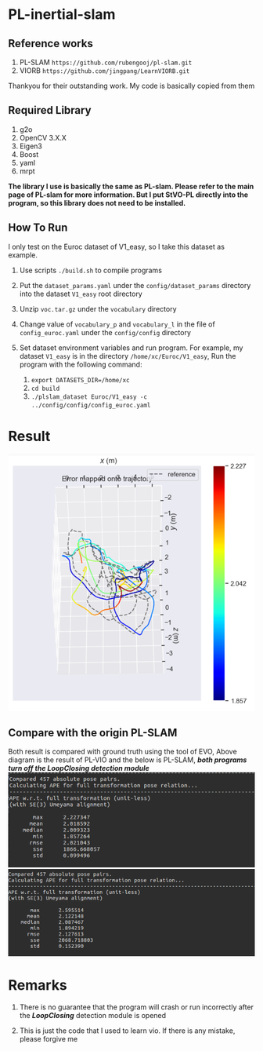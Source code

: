 # PL-inertial-slam

## Reference works
1. PL-SLAM `https://github.com/rubengooj/pl-slam.git`
2. VIORB `https://github.com/jingpang/LearnVIORB.git`

Thankyou for their outstanding work. My code is basically copied from them

## Required Library
1. g2o
2. OpenCV 3.X.X
3. Eigen3
4. Boost
5. yaml
6. mrpt

 **The library I use is basically the same as PL-slam. Please refer to the main page of PL-slam for more information. But I put StVO-PL directly into the program, so this library does not need to be installed.**

 ## How To Run
 I only test on the Euroc dataset of V1_easy, so I take this dataset as example.

 1. Use scripts `./build.sh` to compile programs
 2. Put the `dataset_params.yaml` under the `config/dataset_params` directory into the dataset `V1_easy` root directory
 3. Unzip `voc.tar.gz` under the `vocabulary` directory
 4. Change value of `vocabulary_p` and `vocabulary_l` in the file of `config_euroc.yaml` under the `config/config` directory
 5. Set dataset environment variables and run program. For example, my dataset `V1_easy` is in the directory `/home/xc/Euroc/V1_easy`, Run the program with the following command:

    1. `export DATASETS_DIR=/home/xc`
    2. `cd build`
    3. `./plslam_dataset Euroc/V1_easy -c ../config/config/config_euroc.yaml`

# Result
![avatar](./result/1.png)

## Compare with the origin PL-SLAM
 Both result is compared with ground truth using the tool of EVO, Above diagram is the result of PL-VIO and the below is PL-SLAM, ***both programs turn off the LoopClosing detection module***
![avatar](./result/2.png)
![avatar](./result/3.png)

# Remarks
1. There is no guarantee that the program will crash or run incorrectly after the ***LoopClosing*** detection module is opened

2. This is just the code that I used to learn vio. If there is any mistake, please forgive me